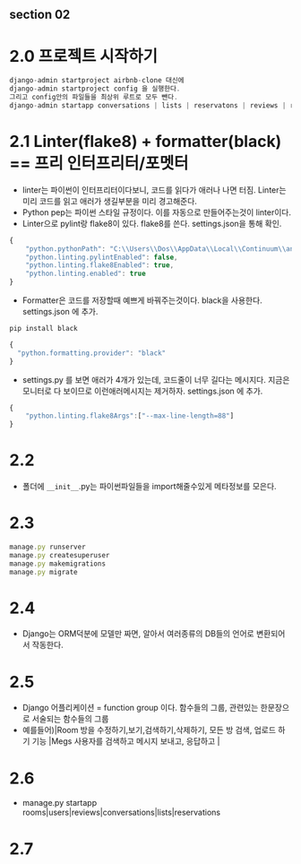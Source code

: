 ## section 02

# 2.0 프로젝트 시작하기

```js
django-admin startproject airbnb-clone 대신에
django-admin startproject config 을 실행한다.
그리고 config안의 파일들을 최상위 루트로 모두 뺀다.
django-admin startapp conversations | lists | reservatons | reviews | rooms |  users | core 를 만든다.

```

# 2.1 Linter(flake8) + formatter(black) == 프리 인터프리터/포멧터

- linter는 파이썬이 인터프리터이다보니, 코드를 읽다가 애러나 나면 터짐. Linter는 미리 코드를 읽고 애러가 생길부분을 미리 경고해준다.
- Python pep는 파이썬 스타일 규정이다. 이를 자동으로 만들어주는것이 linter이다.
- Linter으로 pylint랑 flake8이 있다. flake8를 쓴다. settings.json을 통해 확인.

```js
{
    "python.pythonPath": "C:\\Users\\Dos\\AppData\\Local\\Continuum\\anaconda3\\envs\\djangostack\\python.exe",
    "python.linting.pylintEnabled": false,
    "python.linting.flake8Enabled": true,
    "python.linting.enabled": true
}
```

- Formatter은 코드를 저장할때 예쁘게 바꿔주는것이다. black을 사용한다. settings.json 에 추가.

```js
pip install black

{
  "python.formatting.provider": "black"
}

```

- settings.py 를 보면 애러가 4개가 있는데, 코드줄이 너무 길다는 메시지다. 지금은 모니터로 다 보이므로 이런애러메시지는 제거하자. settings.json 에 추가.

```js
{
    "python.linting.flake8Args":["--max-line-length=88"]
}
```

# 2.2

- 폴더에 `__init__`.py는 파이썬파일들을 import해줄수있게 메타정보를 모은다.

# 2.3

```js
manage.py runserver
manage.py createsuperuser
manage.py makemigrations
manage.py migrate
```

# 2.4

- Django는 ORM덕분에 모델만 짜면, 알아서 여러종류의 DB들의 언어로 변환되어서 작동한다.

# 2.5

- Django 어플리케이션 = function group 이다. 함수들의 그룹, 관련있는 한문장으로 서술되는 함수들의 그룹
- 예를들어)|Room 방을 수정하기,보기,검색하기,삭제하기, 모든 방 검색, 업로드 하기 기능 |Megs 사용자를 검색하고 메시지 보내고, 응답하고 |

# 2.6

- manage.py startapp rooms|users|reviews|conversations|lists|reservations

# 2.7
